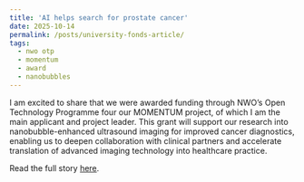 ```yaml
---
title: 'AI helps search for prostate cancer'
date: 2025-10-14
permalink: /posts/university-fonds-article/
tags:
  - nwo otp
  - momentum
  - award
  - nanobubbles
---
```


I am excited to share that we were awarded funding through NWO’s Open Technology Programme four our MOMENTUM project, of which I am the main applicant and project leader. This grant will support our research into nanobubble-enhanced ultrasound imaging for improved cancer diagnostics, enabling us to deepen collaboration with clinical partners and accelerate translation of advanced imaging technology into healthcare practice.

Read the full story <a href="https://www.tue.nl/en/news-and-events/news-overview/26-09-2025-three-tue-projects-receive-funding-from-nwos-open-technology-programme" target="_blank">here</a>.


